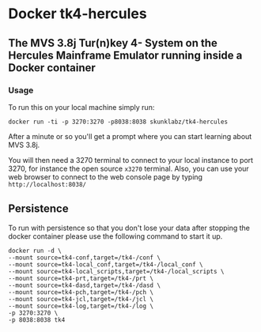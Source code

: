 # Docker tk4-hercules
## The MVS 3.8j Tur(n)key 4- System on the Hercules Mainframe Emulator running inside a Docker container

### Usage
To run this on your local machine simply run:

`docker run -ti -p 3270:3270 -p8038:8038 skunklabz/tk4-hercules`

After a minute or so you'll get a prompt where you can start learning about MVS 3.8j. 

You will then need a 3270 terminal to connect to your local instance to port 3270, for instance the open source `x3270` terminal. Also, you can use your web browser to connect to the web console page by typing `http://localhost:8038/`

## Persistence
To run with persistence so that you don't lose your data after stopping the docker container please use the following command to start it up.

```
docker run -d \
--mount source=tk4-conf,target=/tk4-/conf \
--mount source=tk4-local_conf,target=/tk4-/local_conf \
--mount source=tk4-local_scripts,target=/tk4-/local_scripts \
--mount source=tk4-prt,target=/tk4-/prt \
--mount source=tk4-dasd,target=/tk4-/dasd \
--mount source=tk4-pch,target=/tk4-/pch \
--mount source=tk4-jcl,target=/tk4-/jcl \
--mount source=tk4-log,target=/tk4-/log \
-p 3270:3270 \
-p 8038:8038 tk4
```